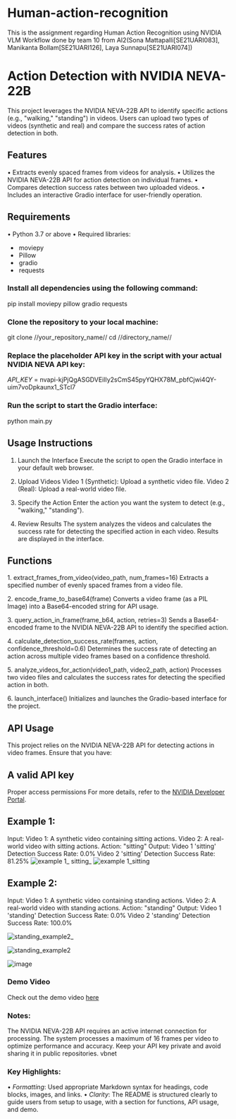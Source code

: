 # Human-action-recognition
This is the assignment regarding Human Action Recognition using NVIDIA VLM Workflow done by team 10 from AI2(Sona Mattapalli[SE21UARI083], Manikanta Bollam[SE21UARI126], Laya Sunnapu[SE21UARI074])

# Action Detection with NVIDIA NEVA-22B

This project leverages the NVIDIA NEVA-22B API to identify specific actions (e.g., "walking," "standing") in videos. Users can upload two types of videos (synthetic and real) and compare the success rates of action detection in both.

## Features

•⁠  ⁠Extracts evenly spaced frames from videos for analysis.
•⁠  ⁠Utilizes the NVIDIA NEVA-22B API for action detection on individual frames.
•⁠  ⁠Compares detection success rates between two uploaded videos.
•⁠  ⁠Includes an interactive Gradio interface for user-friendly operation.

## Requirements

•⁠  ⁠Python 3.7 or above
•⁠  ⁠Required libraries:
  - ⁠ moviepy ⁠
  - ⁠ Pillow ⁠
  - ⁠ gradio ⁠
  - ⁠ requests ⁠

### Install all dependencies using the following command:
pip install moviepy pillow gradio requests


### Clone the repository to your local machine:
git clone //your_repository_name//
cd //directory_name//

### Replace the placeholder API key in the script with your actual NVIDIA NEVA API key:
*API_KEY* = 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

### Run the script to start the Gradio interface:
python main.py


## Usage Instructions
 1. Launch the Interface
Execute the script to open the Gradio interface in your default web browser.

 2. Upload Videos
Video 1 (Synthetic): Upload a synthetic video file.
Video 2 (Real): Upload a real-world video file.

 3. Specify the Action
Enter the action you want the system to detect (e.g., "walking," "standing").

 4. Review Results
The system analyzes the videos and calculates the success rate for detecting the specified action in each video. Results are displayed in the interface.

## Functions

1.⁠ ⁠extract_frames_from_video(video_path, num_frames=16)
Extracts a specified number of evenly spaced frames from a video file.

2.⁠ ⁠encode_frame_to_base64(frame)
Converts a video frame (as a PIL Image) into a Base64-encoded string for API usage.

3.⁠ ⁠query_action_in_frame(frame_b64, action, retries=3)
Sends a Base64-encoded frame to the NVIDIA NEVA-22B API to identify the specified action.

4.⁠ ⁠calculate_detection_success_rate(frames, action, confidence_threshold=0.6)
Determines the success rate of detecting an action across multiple video frames based on a confidence threshold.

5.⁠ ⁠analyze_videos_for_action(video1_path, video2_path, action)
Processes two video files and calculates the success rates for detecting the specified action in both.

6.⁠ ⁠launch_interface()
Initializes and launches the Gradio-based interface for the project.

## API Usage
This project relies on the NVIDIA NEVA-22B API for detecting actions in video frames. Ensure that you have:

## A valid API key
Proper access permissions
For more details, refer to the [NVIDIA Developer Portal](https://developer.nvidia.com).

## Example 1:
Input:
Video 1: A synthetic video containing sitting actions.
Video 2: A real-world video with sitting actions.
Action: "sitting"
Output:
Video 1 'sitting' Detection Success Rate: 0.0%
Video 2 'sitting' Detection Success Rate: 81.25%
![example 1_ sitting_](https://github.com/user-attachments/assets/6525ca14-140f-4f5a-92e5-598b4d77380c)
![example 1_sitting](https://github.com/user-attachments/assets/aa5057dd-a9b8-42b3-8875-3a3297f88c76)



## Example 2:
Input:
Video 1: A synthetic video containing standing actions.
Video 2: A real-world video with standing actions.
Action: "standing"
Output:
Video 1 'standing' Detection Success Rate: 0.0%
Video 2 'standing' Detection Success Rate: 100.0%

![standing_example2_](https://github.com/user-attachments/assets/b6e9b91d-647b-49f0-bc66-1eb4e33eab1b)

![standing_example2](https://github.com/user-attachments/assets/b471e9a7-815d-42bd-b7d9-2a03a10ec91a)





![image](https://github.com/user-attachments/assets/a79b7f5f-750d-4c65-9008-a0420311bb8a)




### Demo Video
Check out the demo video [here](https://youtu.be/FKfPl0KDKTQ)

### Notes:
The NVIDIA NEVA-22B API requires an active internet connection for processing.
The system processes a maximum of 16 frames per video to optimize performance and accuracy.
Keep your API key private and avoid sharing it in public repositories.
vbnet

### Key Highlights:
•⁠  ⁠*Formatting*: Used appropriate Markdown syntax for headings, code blocks, images, and links.
•⁠  ⁠*Clarity*: The README is structured clearly to guide users from setup to usage, with a section for functions, API usage, and demo.
